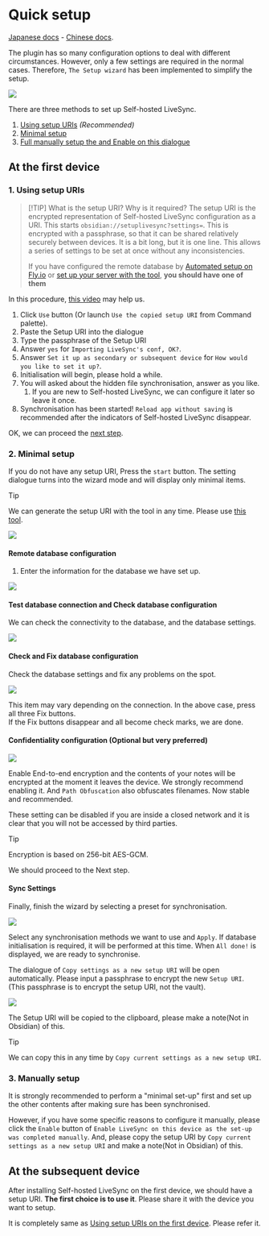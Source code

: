 # Quick setup

[Japanese docs](./quick_setup_ja.md) - [Chinese docs](./quick_setup_cn.md).

The plugin has so many configuration options to deal with different circumstances. However, only a few settings are required in the normal cases. Therefore, `The Setup wizard` has been implemented to simplify the setup.

![](../images/quick_setup_1.png)

There are three methods to set up Self-hosted LiveSync.

1. [Using setup URIs](#1-using-setup-uris) *(Recommended)*
2. [Minimal setup](#2-minimal-setup)
3. [Full manually setup the and Enable on this dialogue](#3-manually-setup)

## At the first device

### 1. Using setup URIs

> [!TIP] What is the setup URI? Why is it required?
> The setup URI is the encrypted representation of Self-hosted LiveSync configuration as a URI. This starts `obsidian://setuplivesync?settings=`. This is encrypted with a passphrase, so that it can be shared relatively securely between devices. It is a bit long, but it is one line. This allows a series of settings to be set at once without any inconsistencies. 
> 
> If you have configured the remote database by [Automated setup on Fly.io](./setup_flyio.md#a-very-automated-setup) or [set up your server with the tool](./setup_own_server.md#1-generate-the-setup-uri-on-a-desktop-device-or-server), **you should have one of them** 

In this procedure, [this video](https://youtu.be/7sa_I1832Xc?t=146) may help us.

1. Click `Use` button (Or launch `Use the copied setup URI` from Command palette).
2. Paste the Setup URI into the dialogue
3. Type the passphrase of the Setup URI
4. Answer `yes` for `Importing LiveSync's conf, OK?`.
5. Answer `Set it up as secondary or subsequent device` for `How would you like to set it up?`.
6. Initialisation will begin, please hold a while.
7. You will asked about the hidden file synchronisation, answer as you like.
   1. If you are new to Self-hosted LiveSync, we can configure it later so leave it once.
8. Synchronisation has been started! `Reload app without saving` is recommended after the indicators of Self-hosted LiveSync disappear.

OK, we can proceed the [next step](#).

### 2. Minimal setup

If you do not have any setup URI, Press the `start` button. The setting dialogue turns into the wizard mode and will display only minimal items.

>[!TIP]
> We can generate the setup URI with the tool in any time. Please use [this tool](./setup_own_server.md#1-generate-the-setup-uri-on-a-desktop-device-or-server).

![](../images/quick_setup_2.png)

#### Remote database configuration 

1. Enter the information for the database we have set up.

![](../images/quick_setup_3.png)  


#### Test database connection and Check database configuration

We can check the connectivity to the database, and the database settings.

![](../images/quick_setup_5.png)  

#### Check and Fix database configuration

Check the database settings and fix any problems on the spot.

![](../images/quick_setup_6.png)

This item may vary depending on the connection. In the above case, press all three Fix buttons.  
If the Fix buttons disappear and all become check marks, we are done.

#### Confidentiality configuration (Optional but very preferred)

![](../images/quick_setup_4.png)

Enable End-to-end encryption and the contents of your notes will be encrypted at the moment it leaves the device. We strongly recommend enabling it. And `Path Obfuscation` also obfuscates filenames. Now stable and recommended.

These setting can be disabled if you are inside a closed network and it is clear that you will not be accessed by third parties.

> [!TIP]
> Encryption is based on 256-bit AES-GCM.  

We should proceed to the Next step.

#### Sync Settings
Finally, finish the wizard by selecting a preset for synchronisation.

![](../images/quick_setup_9_1.png)

Select any synchronisation methods we want to use and `Apply`. If database initialisation is required, it will be performed at this time. When `All done!` is displayed, we are ready to synchronise.

The dialogue of `Copy settings as a new setup URI` will be open automatically. Please input a passphrase to encrypt the new `Setup URI`. (This passphrase is to encrypt the setup URI, not the vault).

![](../images/quick_setup_10.png)

The Setup URI will be copied to the clipboard, please make a note(Not in Obsidian) of this.

>[!TIP]
We can copy this in any time by `Copy current settings as a new setup URI`.

### 3. Manually setup

It is strongly recommended to perform a "minimal set-up" first and set up the other contents after making sure has been synchronised.

However, if you have some specific reasons to configure it manually, please click the `Enable` button of `Enable LiveSync on this device as the set-up was completed manually`.
And, please copy the setup URI by `Copy current settings as a new setup URI` and make a note(Not in Obsidian) of this.

## At the subsequent device
After installing Self-hosted LiveSync on the first device, we should have a setup URI. **The first choice is to use it**. Please share it with the device you want to setup.

It is completely same as [Using setup URIs on the first device](#1-using-setup-uris). Please refer it.
